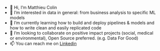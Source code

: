 - 👋 Hi, I’m Matthieu Colin
- 👀 I’m interested in data in general: from business analysis to specific ML models
- 🌱 I’m currently learning how to build and deploy pipelines & models and how to write clean and easily replicated code
- 💞️ I’m looking to collaborate on positive impact projects (social, medical or environmental), Open Source preferred. (e.g. Data For Good)
- 📫 You can reach me on [Linkedin](https://www.linkedin.com/in/matthieu-colin/)
